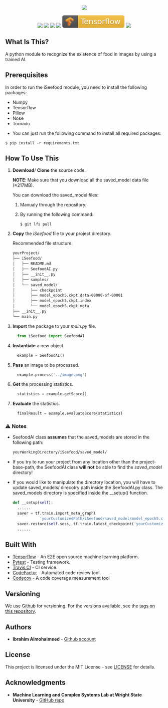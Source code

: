 
<p align="center">
  <img src="https://i.ibb.co/5vrHn2B/i-Seefood-Readme.jpg">
</p>

<p align="center">
   <a href="https://travis-ci.com/IbrahimNM/iSeefood" alt="Contributors">
        <img src="https://travis-ci.com/IbrahimNM/iSeefood.svg?token=Z7DztJ4D33ytYAbsRtvx&branch=master" /></a>
  <a href="https://www.codefactor.io/repository/github/ibrahimnm/iseefood" alt="Contributors">
        <img src="https://www.codefactor.io/repository/github/ibrahimnm/iseefood/badge" /></a>
  <a href="https://codecov.io/gh/IbrahimNM/iSeefood" alt="Contributors">
        <img src="https://codecov.io/gh/IbrahimNM/iSeefood/branch/master/graph/badge.svg?token=M1xWBWCg2X" /></a>
  <a href="https://opensource.org/licenses/mit-license.php" alt="Contributors">
        <img src="https://badges.frapsoft.com/os/mit/mit.svg?v=103" /></a>
  <a href="https://www.tensorflow.org/" alt="Contributors">
        <img src="https://github.com/aleen42/badges/blob/master/src/tensorflow.svg" /></a>
  <a href="https://github.com/" alt="Contributors">
        <img src="https://aleen42.github.io/badges/src/github.svg" /></a>
</p>

## What Is This?
  A python module to recognize the existence of food in images by using a trained AI. 
## Prerequisites
In order to run the iSeefood module, you need to install the following packages: 
  * Numpy
  * Tensorflow
  * Pillow 
  * Nose
  * Tornado
  
  - You can just run the following command to install all required packages:
  ```console
  $ pip install -r requirements.txt
  ```
  
## How To Use This
1. **Download**/ **Clone** the source code. 
   
   **NOTE**: Make sure that you download all the saved_model data file (≈217MB). 
  
    You can download the saved_model files:
      1. Manualy through the repository.
      2. By running the following command:

          ```console
          $ git lfs pull
          ```
2. **Copy** the *iSeefood* file to your project directory. 
    
    Recommended file structure:
    ```bash
    yourProject/
    ├── iSeefood/
    │   ├── README.md
    │   ├── SeefoodAI.py
    │   ├── __init__.py
    │   ├── samples/
    │   └── saved_model/
    │       ├── checkpoint
    │       ├── model_epoch5.ckpt.data-00000-of-00001
    │       ├── model_epoch5.ckpt.index
    │       └── model_epoch5.ckpt.meta
    ├── __init__.py
    └── main.py
    ```
    
3. **Import** the package to your *main.py* file.
    
    ```python
      from iSeefood import SeefoodAI
    ```
4. **Instantiate** a new object.
    ```python
      example = SeefoodAI()
    ```
5. **Pass** an image to be processed.
    ```python
      example.process('../image.png')
    ```
6. **Get** the processing statistics.
    ```python
      statistics = example.getScore()
    ```
7. **Evaluate** the statistics.
    ```python
      finalResult = example.evaluateScore(statistics)
    ```
### :warning: Notes
  * SeefoodAI class **assumes** that the saved_models are stored in the following path:
      ```bash
      yourWorkingDirectory/iSeefood/saved_model/
      ```
  * If you try to run your project from any location other than the project-base-path, the SeefoodAI class **will not** be able to find the *saved_model* directory!
  * If you would like to manipulate the directory location, you will have to update saved_models/ direcotry path inside the SeefoodAI.py class. The saved_models directory is specified inside the __setup() function. 
    
    ```python
    def __setup(self):
      ......
      saver = tf.train.import_meta_graph(
                'yourCustomizedPath/iSeefood/saved_model/model_epoch5.ckpt.meta')
      saver.restore(self.sess, tf.train.latest_checkpoint('yourCustomizedPath/iSeefood/saved_model/'))
      ......
    ```
## Built With

* [Tensorflow](https://www.tensorflow.org/) - An E2E open source machine learning platform.
* [Pytest](https://docs.pytest.org/) - Testing framework.
* [Travis CI](https://travis-ci.com/) - CI service.
* [CodeFactor](https://www.codefactor.io) - Automated code review tool.
* [Codecov](https://codecov.io/) - A code coverage measurement tool   

## Versioning

We use [Github](https://github.com/) for versioning. For the versions available, see the [tags on this repository](https://github.com/IbrahimNM/BudgetOrganizer/tags).

## Authors

* **Ibrahim Almohaimeed** - [Github account](https://github.com/IbrahimNM)

## License

This project is licensed under the MIT License - see [LICENSE](LICENSE) for details.

## Acknowledgments
* **Machine Learning and Complex Systems Lab at Wright State University** - [GitHub repo](https://github.com/wsu-wacs/seefood)
# 
